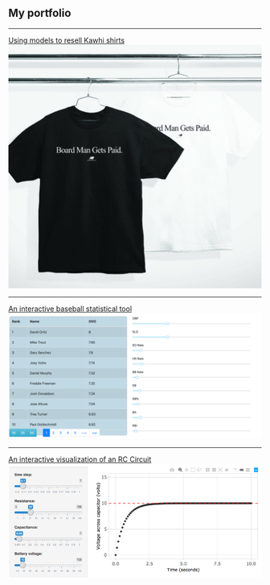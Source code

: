 ## My portfolio

---

[Using models to resell Kawhi shirts](/kawhi)
<img src="images/title_board.jpg?raw=true"/>

---

[An interactive baseball statistical tool](https://ovo-interactive.herokuapp.com/)
<img src="images/ovo.png?raw=true"/>

---

[An interactive visualization of an RC Circuit](https://leojacoby.shinyapps.io/rccircuit/)
<img src="images/rccircuit.png"/>
